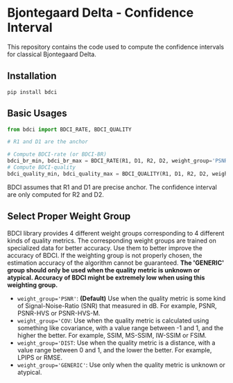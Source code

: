 # Bjontegaard Delta - Confidence Interval

This repository contains the code used to compute the confidence intervals for classical Bjontegaard Delta.

## Installation

```
pip install bdci
```

## Basic Usages

```python
from bdci import BDCI_RATE, BDCI_QUALITY

# R1 and D1 are the anchor

# Compute BDCI-rate (or BDCI-BR)
bdci_br_min, bdci_br_max = BDCI_RATE(R1, D1, R2, D2, weight_group='PSNR')
# Compute BDCI-quality
bdci_quality_min, bdci_quality_max = BDCI_QUALITY(R1, D1, R2, D2, weight_group='PSNR')
```

BDCI assumes that R1 and D1 are precise anchor. The confidence interval are only computed for R2 and D2.

## Select Proper Weight Group

BDCI library provides 4 different weight groups corresponding to 4 different kinds of quality metrics. The corresponding weight groups are trained on specialized data for better accuracy. Use them to better improve the accuracy of BDCI. If the weighting group is not properly chosen, the estimation accuracy of the algorithm cannot be guaranteed. **The 'GENERIC' group should only be used when the quality metric is unknown or atypical. Accuracy of BDCI might be extremely low when using this weighting group.**

* `weight_group='PSNR'`: **(Default)** Use when the quality metric is some kind of Signal-Noise-Ratio (SNR) that measured in dB. For example, PSNR, PSNR-HVS or PSNR-HVS-M.
* `weight_group='COV`: Use when the quality metric is calculated using something like covariance, with a value range between -1 and 1, and the higher the better. For example, SSIM, MS-SSIM, IW-SSIM or FSIM.
* `weight_group='DIST`: Use when the quality metric is a distance, with a value range between 0 and 1, and the lower the better. For example, LPIPS or RMSE.
* `weight_group='GENERIC'`: Use only when the quality metric is unknown or atypical. 